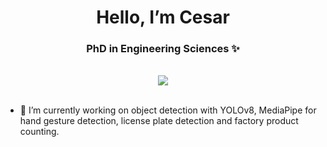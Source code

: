<div align="center">
  <h1>Hello, I’m Cesar</h1>
  <h3>PhD in Engineering Sciences ✨</h3>
</div>
<br>
<div align="center">
  <img src="https://www.cesarosimani.com.ar/2024/osmvision/banner_github_cosimani.png">
</div>

<br>

- 🔭 I’m currently working on object detection with YOLOv8, MediaPipe for hand gesture detection, license plate detection and factory product counting.

<!--
- 🌱 I’m currently learning ...
- 👯 I’m looking to collaborate on ...
- 🤔 I’m looking for help with ...
- 💬 Ask me about ...
- 📫 How to reach me: ...
- 😄 Pronouns: ...
- ⚡ Fun fact: ...
-->
